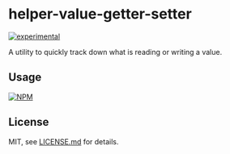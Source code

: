 # helper-value-getter-setter

[![experimental](http://badges.github.io/stability-badges/dist/experimental.svg)](http://github.com/badges/stability-badges)

A utility to quickly track down what is reading or writing a value.

## Usage

[![NPM](https://nodei.co/npm/helper-value-getter-setter.png)](https://nodei.co/npm/helper-value-getter-setter/)

## License

MIT, see [LICENSE.md](http://github.com/bunnybones1/helper-value-getter-setter/blob/master/LICENSE.md) for details.
